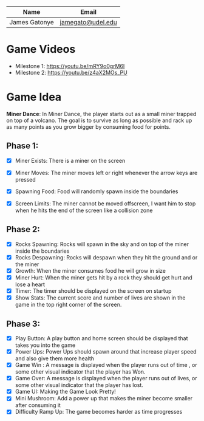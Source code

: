 | Name          | Email             |
|---------------|-------------------|
| James Gatonye | jamegato@udel.edu |
# Game Videos
- Milestone 1: https://youtu.be/mRY9o0grM6I
- Milestone 2: https://youtu.be/z4aX2MOs_PU
# Game Idea

**Miner Dance**: In Miner Dance, the player starts out as a small miner trapped on top of a volcano. The goal is to survive as long as possible and rack up as many points as you grow bigger by consuming food for points. 
## Phase 1: 
- [X] Miner Exists: There is a miner on the screen
- [X] Miner Moves: The miner moves left or right whenever the arrow keys are pressed 
- [X] Spawning Food: Food will randomly spawn inside the boundaries
- [X] Screen Limits: The miner cannot be moved offscreen, I want him to stop when he hits the end of the screen like a collision zone


## Phase 2:
- [X] Rocks Spawning: Rocks will spawn in the sky and on top of the miner inside the boundaries
- [X] Rocks Despawning: Rocks will despawn when they hit the ground and or the miner
- [X] Growth: When the miner consumes food he will grow in size
- [X] Miner Hurt: When the miner gets hit by a rock they should get hurt and lose a heart
- [X] Timer: The timer should be displayed on the screen on startup
- [X] Show Stats: The current score and number of lives are shown in the game in the top right corner of the screen.

## Phase 3:
- [X] Play Button: A play button and home screen should be displayed that takes you into the game 
- [X] Power Ups: Power Ups should spawn around that increase player speed and also give them more health 
- [X] Game Win : A message is displayed when the player runs out of time , or some other visual indicator that the player has Won.
- [X] Game Over: A message is displayed when the player runs out of lives, or some other visual indicator that the player has lost.
- [X] Game UI: Making the Game Look Pretty!
- [X] Mini Mushroom: Add a power up that makes the miner become smaller after consuming it
- [X] Difficulty Ramp Up: The game becomes harder as time progresses
